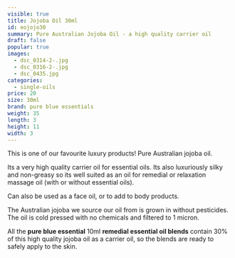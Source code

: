 ```yaml
---
visible: true
title: Jojoba Oil 30ml
id: eojojo30
summary: Pure Australian Jojoba Oil - a high quality carrier oil
draft: false
popular: true
images:
  - dsc_0314-2-.jpg
  - dsc_0316-2-.jpg
  - dsc_0435.jpg
categories:
  - single-oils
price: 20
size: 30ml
brand: pure blue essentials
weight: 35
length: 3
height: 11
width: 3
---
```

This is one of our favourite luxury products! Pure Australian jojoba oil.

Its a very high quality carrier oil for essential oils.  Its also luxuriously silky and non-greasy so its well suited as an oil for remedial or relaxation massage oil (with or without essential oils).

Can also be used as a face oil, or to add to body products.

The Australian jojoba we source our oil from is grown in without pesticides.  The oil is cold pressed with no chemicals and filtered to 1 micron.

All the **pure blue essential** 10ml **remedial essential oil blends** contain 30% of this high quality jojoba oil as a carrier oil, so the blends are ready to safely apply to the skin.